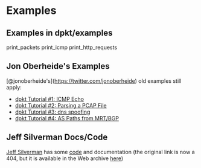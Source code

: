# Examples

## Examples in dpkt/examples

<div class="toctree" data-maxdepth="2">

print\_packets print\_icmp print\_http\_requests

</div>

## Jon Oberheide's Examples

\[@jonoberheide's\](<https://twitter.com/jonoberheide>) old examples
still apply:

  - [dpkt Tutorial \#1: ICMP
    Echo](https://jon.oberheide.org/blog/2008/08/25/dpkt-tutorial-1-icmp-echo/)
  - [dpkt Tutorial \#2: Parsing a PCAP
    File](https://jon.oberheide.org/blog/2008/10/15/dpkt-tutorial-2-parsing-a-pcap-file/)
  - [dpkt Tutorial \#3: dns
    spoofing](https://jon.oberheide.org/blog/2008/12/20/dpkt-tutorial-3-dns-spoofing/)
  - [dpkt Tutorial \#4: AS Paths from
    MRT/BGP](https://jon.oberheide.org/blog/2009/03/25/dpkt-tutorial-4-as-paths-from-mrt-bgp/)

## Jeff Silverman Docs/Code

[Jeff Silverman](https://github.com/jeffsilverm) has some
[code](https://github.com/jeffsilverm/dpkt_doc) and
documentation (the original link is now a 404, but it is available in the Web archive
[here](https://web.archive.org/web/20200203070219/http://www.commercialventvac.com/dpkt.html))

